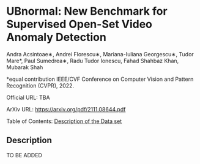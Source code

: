 # UBnormal: New Benchmark for Supervised Open-Set Video Anomaly Detection
Andra Acsintoae∗, Andrei Florescu∗, Mariana-Iuliana Georgescu∗, Tudor Mare*, Paul Sumedrea∗, Radu Tudor Ionescu, Fahad Shahbaz Khan, Mubarak Shah

*equal contribution
IEEE/CVF Conference on Computer Vision and Pattern Recognition (CVPR), 2022.

Official URL: TBA

ArXiv URL: https://arxiv.org/pdf/2111.08644.pdf

<!--ts-->
Table of Contents:
  [Description of the Data set](#Description)
<!--te-->

## Description
TO BE ADDED
